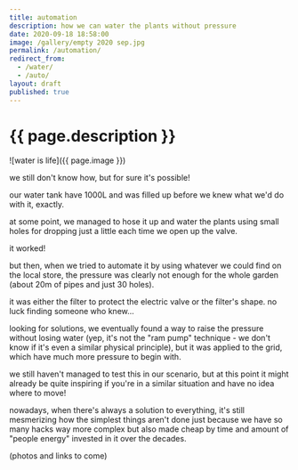 ```yaml
---
title: automation
description: how we can water the plants without pressure
date: 2020-09-18 18:58:00
image: /gallery/empty 2020 sep.jpg
permalink: /automation/
redirect_from:
  - /water/
  - /auto/
layout: draft
published: true
---
```


# {{ page.description }}

![water is life]({{ page.image }})

we still don't know how, but for sure it's possible!

our water tank have 1000L and was filled up before we knew what we'd do with it, exactly.

at some point, we managed to hose it up and water the plants using small holes for dropping just a little each time we open up the valve.

it worked!

but then, when we tried to automate it by using whatever we could find on the local store, the pressure was clearly not enough for the whole garden (about 20m of pipes and just 30 holes).

it was either the filter to protect the electric valve or the filter's shape. no luck finding someone who knew...

looking for solutions, we eventually found a way to raise the pressure without losing water (yep, it's not the "ram pump" technique - we don't know if it's even a similar physical principle), but it was applied to the grid, which have much more pressure to begin with.

we still haven't managed to test this in our scenario, but at this point it might already be quite inspiring if you're in a similar situation and have no idea where to move!

nowadays, when there's always a solution to everything, it's still mesmerizing how the simplest things aren't done just because we have so many hacks way more complex but also made cheap by time and amount of "people energy" invested in it over the decades.

(photos and links to come)
